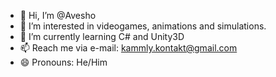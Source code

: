 - 👋 Hi, I’m @Avesho
- 👀 I’m interested in videogames, animations and simulations.
- 🌱 I’m currently learning C# and Unity3D
- 📫 Reach me via e-mail: kammly.kontakt@gmail.com
- 😄 Pronouns: He/Him

<!---
Avesho/Avesho is a ✨ special ✨ repository because its `README.md` (this file) appears on your GitHub profile.
You can click the Preview link to take a look at your changes.
--->
